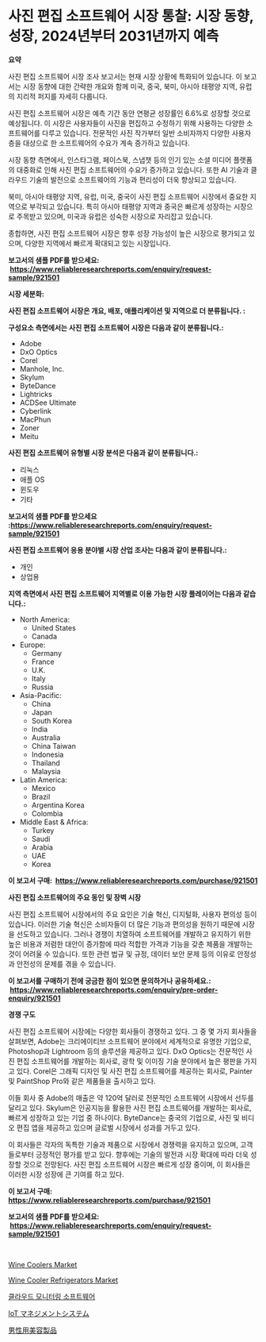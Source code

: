 <p><h1>사진 편집 소프트웨어 시장 통찰: 시장 동향, 성장, 2024년부터 2031년까지 예측</h1></p><p><strong>요약</strong></p>
<p><p>사진 편집 소프트웨어 시장 조사 보고서는 현재 시장 상황에 특화되어 있습니다. 이 보고서는 시장 동향에 대한 간략한 개요와 함께 미국, 중국, 북미, 아시아 태평양 지역, 유럽의 지리적 퍼지를 자세히 다룹니다.</p><p>사진 편집 소프트웨어 시장은 예측 기간 동안 연평균 성장률인 6.6%로 성장할 것으로 예상됩니다. 이 시장은 사용자들이 사진을 편집하고 수정하기 위해 사용하는 다양한 소프트웨어를 다루고 있습니다. 전문적인 사진 작가부터 일반 소비자까지 다양한 사용자 층을 대상으로 한 소프트웨어의 수요가 계속 증가하고 있습니다.</p><p>시장 동향 측면에서, 인스타그램, 페이스북, 스냅챗 등의 인기 있는 소셜 미디어 플랫폼의 대중화로 인해 사진 편집 소프트웨어의 수요가 증가하고 있습니다. 또한 AI 기술과 클라우드 기술의 발전으로 소프트웨어의 기능과 편리성이 더욱 향상되고 있습니다.</p><p>북미, 아시아 태평양 지역, 유럽, 미국, 중국이 사진 편집 소프트웨어 시장에서 중요한 지역으로 부각되고 있습니다. 특히 아시아 태평양 지역과 중국은 빠르게 성장하는 시장으로 주목받고 있으며, 미국과 유럽은 성숙한 시장으로 자리잡고 있습니다.</p><p>종합하면, 사진 편집 소프트웨어 시장은 향후 성장 가능성이 높은 시장으로 평가되고 있으며, 다양한 지역에서 빠르게 확대되고 있는 시장입니다.</p></p>
<p><strong>보고서의 샘플 PDF를 받으세요: &nbsp;<a href="https://www.reliableresearchreports.com/enquiry/request-sample/921501">https://www.reliableresearchreports.com/enquiry/request-sample/921501</a></strong></p>
<p><strong>시장 세분화:</strong></p>
<p><strong> 사진 편집 소프트웨어 시장은 개요, 배포, 애플리케이션 및 지역으로 더 분류됩니다. :</strong></p>
<p><strong>구성요소 측면에서는 사진 편집 소프트웨어 시장은 다음과 같이 분류됩니다.:</strong></p>
<p><ul><li>Adobe</li><li>DxO Optics</li><li>Corel</li><li>Manhole, Inc.</li><li>Skylum</li><li>ByteDance</li><li>Lightricks</li><li>ACDSee Ultimate</li><li>Cyberlink</li><li>MacPhun</li><li>Zoner</li><li>Meitu</li></ul></p>
<p><strong> 사진 편집 소프트웨어 유형별 시장 분석은 다음과 같이 분류됩니다.:</strong></p>
<p><ul><li>리눅스</li><li>애플 OS</li><li>윈도우</li><li>기타</li></ul></p>
<p><strong>보고서의 샘플 PDF를 받으세요 :<a href="https://www.reliableresearchreports.com/enquiry/request-sample/921501">https://www.reliableresearchreports.com/enquiry/request-sample/921501</a></strong></p>
<p><strong> 사진 편집 소프트웨어 응용 분야별 시장 산업 조사는 다음과 같이 분류됩니다.:</strong></p>
<p><ul><li>개인</li><li>상업용</li></ul></p>
<p><strong>지역 측면에서 사진 편집 소프트웨어 지역별로 이용 가능한 시장 플레이어는 다음과 같습니다.:</strong></p>
<p><ul>
    <li>
        North America:
        <ul>
            <li>United States</li>
            <li>Canada</li>
        </ul>
    </li>
    <li>
        Europe:
        <ul>
            <li>Germany</li>
            <li>France</li>
            <li>U.K.</li>
            <li>Italy</li>
            <li>Russia</li>
        </ul>
    </li>
    <li>
        Asia-Pacific:
        <ul>
            <li>China</li>
            <li>Japan</li>
            <li>South Korea</li>
            <li>India</li>
            <li>Australia</li>
            <li>China Taiwan</li>
            <li>Indonesia</li>
            <li>Thailand</li>
            <li>Malaysia</li>
        </ul>
    </li>
    <li>
        Latin America:
        <ul>
            <li>Mexico</li>
            <li>Brazil</li>
            <li>Argentina Korea</li>
            <li>Colombia</li>
        </ul>
    </li>
    <li>
        Middle East & Africa:
        <ul>
            <li>Turkey</li>
            <li>Saudi</li>
            <li>Arabia</li>
            <li>UAE</li>
            <li>Korea</li>
        </ul>
    </li>
    </ul></p>
<p><strong>이 보고서 구매: &nbsp;<a href="https://www.reliableresearchreports.com/purchase/921501">https://www.reliableresearchreports.com/purchase/921501</a></strong></p>
<p><strong>사진 편집 소프트웨어의 주요 동인 및 장벽 시장</strong></p>
<p><p>사진 편집 소프트웨어 시장에서의 주요 요인은 기술 혁신, 디지털화, 사용자 편의성 등이 있습니다. 이러한 기술 혁신은 소비자들이 더 많은 기능과 편의성을 원하기 때문에 시장을 선도하고 있습니다. 그러나 경쟁이 치열하여 소프트웨어를 개발하고 유지하기 위한 높은 비용과 저렴한 대안이 증가함에 따라 적합한 가격과 기능을 갖춘 제품을 개발하는 것이 어려울 수 있습니다. 또한 관련 법규 및 규정, 데이터 보안 문제 등의 이유로 안정성과 안전성의 문제를 겪을 수 있습니다.</p></p>
<p><strong>이 보고서를 구매하기 전에 궁금한 점이 있으면 문의하거나 공유하세요.: &nbsp;<a href="https://www.reliableresearchreports.com/enquiry/pre-order-enquiry/921501">https://www.reliableresearchreports.com/enquiry/pre-order-enquiry/921501</a></strong></p>
<p><strong>경쟁 구도</strong></p>
<p><p>사진 편집 소프트웨어 시장에는 다양한 회사들이 경쟁하고 있다. 그 중 몇 가지 회사들을 살펴보면, Adobe는 크리에이티브 소프트웨어 분야에서 세계적으로 유명한 기업으로, Photoshop과 Lightroom 등의 솔루션을 제공하고 있다. DxO Optics는 전문적인 사진 편집 소프트웨어를 개발하는 회사로, 광학 및 이미징 기술 분야에서 높은 평판을 가지고 있다. Corel은 그래픽 디자인 및 사진 편집 소프트웨어를 제공하는 회사로, Painter 및 PaintShop Pro와 같은 제품들을 출시하고 있다.</p><p>이들 회사 중 Adobe의 매출은 약 120억 달러로 전문적인 소프트웨어 시장에서 선두를 달리고 있다. Skylum은 인공지능을 활용한 사진 편집 소프트웨어를 개발하는 회사로, 빠르게 성장하고 있는 기업 중 하나이다. ByteDance는 중국의 기업으로, 사진 및 비디오 편집 앱을 제공하고 있으며 글로벌 시장에서 성과를 거두고 있다.</p><p>이 회사들은 각자의 독특한 기술과 제품으로 시장에서 경쟁력을 유지하고 있으며, 고객들로부터 긍정적인 평가를 받고 있다. 향후에는 기술의 발전과 시장 확대에 따라 더욱 성장할 것으로 전망된다. 사진 편집 소프트웨어 시장은 빠르게 성장 중이며, 이 회사들은 이러한 시장 성장에 큰 기여를 하고 있다.</p></p>
<p><strong>이 보고서 구매: &nbsp; <a href="https://www.reliableresearchreports.com/purchase/921501">https://www.reliableresearchreports.com/purchase/921501</a></strong></p>
<p><strong>보고서의 샘플 PDF를 받으세요: &nbsp;<a href="https://www.reliableresearchreports.com/enquiry/request-sample/921501">https://www.reliableresearchreports.com/enquiry/request-sample/921501</a></strong><strong></strong></p>
<p>&nbsp;</p>
<p><p><a href="https://github.com/abdelrhmankishk22/Market-Research-Report-List-3/blob/main/wine-coolers-market.md">Wine Coolers Market</a></p><p><a href="https://github.com/ChiragRp1/Market-Research-Report-List-3/blob/main/wine-cooler-refrigerators-market.md">Wine Cooler Refrigerators Market</a></p><p><a href="https://github.com/sougarounis/Market-Research-Report-List-2/blob/main/2096553182196.md">클라우드 모니터링 소프트웨어</a></p><p><a href="https://github.com/lababdou/Market-Research-Report-List-2/blob/main/5363809182200.md">IoT マネジメントシステム</a></p><p><a href="https://github.com/mohamedbakry57/Market-Research-Report-List-2/blob/main/4775322182199.md">男性用美容製品</a></p></p>
